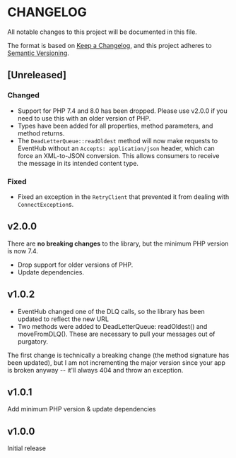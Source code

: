 # CHANGELOG
All notable changes to this project will be documented in this file.

The format is based on [Keep a Changelog](https://keepachangelog.com/en/1.1.0/),
and this project adheres to [Semantic Versioning](https://semver.org/spec/v2.0.0.html).

## [Unreleased]
### Changed
- Support for PHP 7.4 and 8.0 has been dropped. Please use v2.0.0 if you need to use this with an older version of PHP.
- Types have been added for all properties, method parameters, and method returns.
- The `DeadLetterQueue::readOldest` method will now make requests to EventHub without an `Accepts: application/json` header, which can force an XML-to-JSON conversion. This allows consumers to receive the message in its intended content type.

### Fixed
- Fixed an exception in the `RetryClient` that prevented it from dealing with `ConnectException`s.

## v2.0.0
There are **no breaking changes** to the library, but the minimum PHP version is now 7.4.

- Drop support for older versions of PHP.
- Update dependencies.

## v1.0.2
- EventHub changed one of the DLQ calls, so the library has been updated to reflect the new URL
- Two methods were added to DeadLetterQueue: readOldest() and moveFromDLQ(). These are necessary to pull your messages out of purgatory.

The first change is technically a breaking change (the method signature has been updated), but I am not incrementing the major version since your app is broken anyway -- it'll always 404 and throw an exception.

## v1.0.1
Add minimum PHP version & update dependencies

## v1.0.0
Initial release